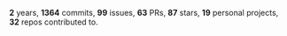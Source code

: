 **2** years, **1364** commits, **99** issues, **63** PRs, **87** stars, **19** personal projects, **32** repos contributed to.
